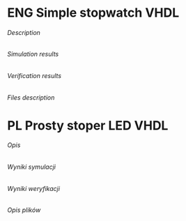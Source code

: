 # ENG Simple stopwatch VHDL
###### Description


###### Simulation results


###### Verification results


###### Files description


# PL Prosty stoper LED VHDL
###### Opis


###### Wyniki symulacji


###### Wyniki weryfikacji


###### Opis plików
